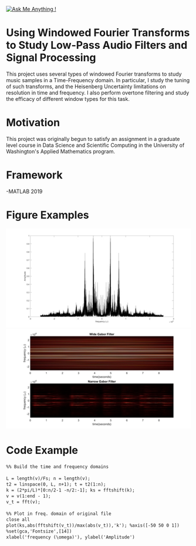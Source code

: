 [![Ask Me Anything !](https://img.shields.io/badge/Ask%20me-anything-1abc9c.svg)](https://GitHub.com/Naereen/ama)


# Using Windowed Fourier Transforms to Study Low-Pass Audio Filters and Signal Processing

This project uses several types of windowed Fourier transforms to study music samples in a Time-Frequency domain. In particular, I study the tuning of such transforms, and the Heisenberg Uncertainty limitations on resolution in time and frequency. I also perform overtone filtering and study the efficacy of different window types for this task.
# Motivation

This project was originally begun to satisfy an assignment in a graduate level course in Data Science and Scientific Computing in the University of Washington's Applied Mathematics program.


# Framework

-MATLAB 2019

# Figure Examples

![The frequency domain of Handel's 'Messiah'](readme1.jpg)
![Comparing the resolution of narrow and wide Gabor filters](readme2.jpg)

# Code Example
```
%% Build the time and frequency domains

L = length(v)/Fs; n = length(v);
t2 = linspace(0, L, n+1); t = t2(1:n);
k = (2*pi/L)*[0:n/2-1 -n/2:-1]; ks = fftshift(k);
v = v(1:end - 1);
v_t = fft(v);

%% Plot in freq. domain of original file
close all
plot(ks,abs(fftshift(v_t))/max(abs(v_t)),'k'); %axis([-50 50 0 1])
%set(gca,'Fontsize',[14])
xlabel('frequency (\omega)'), ylabel('Amplitude')
```